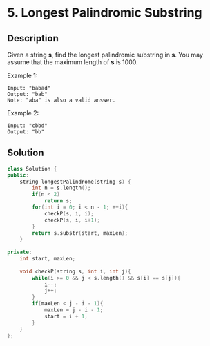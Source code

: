 # 5. Longest Palindromic Substring

## Description

Given a string **s**, find the longest palindromic substring in **s**. You may assume that the maximum length of **s** is 1000.

Example 1:

```
Input: "babad"
Output: "bab"
Note: "aba" is also a valid answer.
```

Example 2:

```
Input: "cbbd"
Output: "bb"
```

## Solution

```cpp
class Solution {
public:
    string longestPalindrome(string s) {
        int n = s.length();
        if(n < 2)
            return s;
        for(int i = 0; i < n - 1; ++i){
            checkP(s, i, i);
            checkP(s, i, i+1);
        }
        return s.substr(start, maxLen);
    }
    
private:
    int start, maxLen;
    
    void checkP(string s, int i, int j){
        while(i >= 0 && j < s.length() && s[i] == s[j]){
            i--;
            j++;
        }
        if(maxLen < j - i - 1){
            maxLen = j - i - 1;
            start = i + 1;
        }
    }
};
```